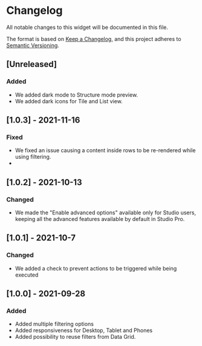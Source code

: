 # Changelog
All notable changes to this widget will be documented in this file.

The format is based on [Keep a Changelog](https://keepachangelog.com/en/1.0.0/), and this project adheres to [Semantic Versioning](https://semver.org/spec/v2.0.0.html).

## [Unreleased]

### Added
- We added dark mode to Structure mode preview.
- We added dark icons for Tile and List view.

## [1.0.3] - 2021-11-16

### Fixed
- We fixed an issue causing a content inside rows to be re-rendered while using filtering.
- 
## [1.0.2] - 2021-10-13

### Changed
- We made the "Enable advanced options" available only for Studio users, keeping all the advanced features available by default in Studio Pro.

## [1.0.1] - 2021-10-7

### Changed
- We added a check to prevent actions to be triggered while being executed

## [1.0.0] - 2021-09-28

### Added
- Added multiple filtering options
- Added responsiveness for Desktop, Tablet and Phones
- Added possibility to reuse filters from Data Grid.
